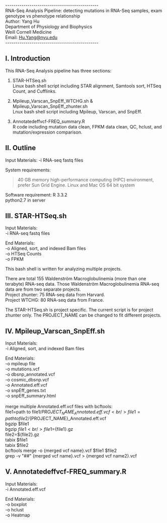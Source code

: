 ----------------------------------------------<br />
RNA-Seq Analysis Pipeline: detecting mutations in RNA-Seq samples, exam genotype vs phenotype relationship<br />
Author: Yang Hu<br />
Department of Physiology and Biophysics<br />
Weill Cornell Medicine<br />
Email: Hu.Yang@nyu.edu<br />
----------------------------------------------<br />

## I. Introduction

This RNA-Seq Analysis pipeline has three sections:

1) STAR-HTSeq.sh<br />
Linux bash shell script including STAR alignment, Samtools sort, HTSeq Count, and Cufflinks.

2) Mpileup_Varscan_SnpEff_WTCHG.sh & Mpileup_Varscan_SnpEff_zhunter.sh<br />
Lnux bash shell script including Mpileup, Varscan, and SnpEff.

3) Annotatedeffvcf-FREQ_summary.R<br />
R code including mutation data clean, FPKM data clean, QC, hclust, and mutation/expression comparison.


## II. Outline

  Input Materials:
  -i RNA-seq fastq files

  System requirements:
  >40 GB memory high-performance computing (HPC) environment, prefer Sun Grid Engine.
  Linux and Mac OS 64 bit system

  Software requirement:
  R 3.3.2<br />
  python2.7 in server


## III. STAR-HTSeq.sh

  Input Materials:<br />
  -i RNA-seq fastq files<br />
  
  End Materials:<br />
  -o Aligned, sort, and indexed Bam files<br />
  -o HTSeq Counts<br />
  -o FPKM<br />
  
  This bash shell is written for analyzing multiple projects.
  
  There are total 155 Waldenström Macroglobulinemia (more than one terabyte) RNA-seq data.
  Those Waldenström Macroglobulinemia RNA-seq data are from two separate projects.<br />
  Project zhunter: 75 RNA-seq data from Harvard.<br />
  Project WTCHG: 80 RNA-seq data from France.<br />
  
  The STAR-HTSeq.sh is project specific. The current script is for project zhunter only.
  The PROJECT_NAME can be changed to fit different projects.
  
## IV. Mpileup_Varscan_SnpEff.sh

  Input Materials:<br />
  -i Aligned, sort, and indexed Bam files<br />
  
  End Materials:<br />
  -o mpileup file<br />
  -o mutations.vcf<br />
  -o dbsnp_annotated.vcf<br />
  -o cosmic_dbsnp.vcf<br />
  -o Annotated.eff.vcf<br />
  -o snpEff_genes.txt<br />
  -o snpEff_summary.html<br />
  <br />
  merge multiple Annotated.eff.vcf files with bcftools:<br />
  file1=path to file1/${PROJECT_NAME}_Annotated.eff.vcf<br />
  file1=path to file2/${PROJECT_NAME}_Annotated.eff.vcf<br />
  bgzip $file1<br />
  bgzip $file1<br />
  file1=${file1}.gz<br />
  file2=${file2}.gz<br />
  tabix $file1<br />
  tabix $file2<br />
  bcftools merge -o {merged vcf name}.vcf $file1 $file2<br />
  grep -v "##" {merged vcf name}.vcf > {merged vcf name2}.vcf<br />

    
## V. Annotatedeffvcf-FREQ_summary.R

  Input Materials:<br />
  -i Annotated.eff.vcf<br />
  
  End Materials:<br />
  -o boxplot<br />
  -o hclust<br />
  -o Heatmap<br />
